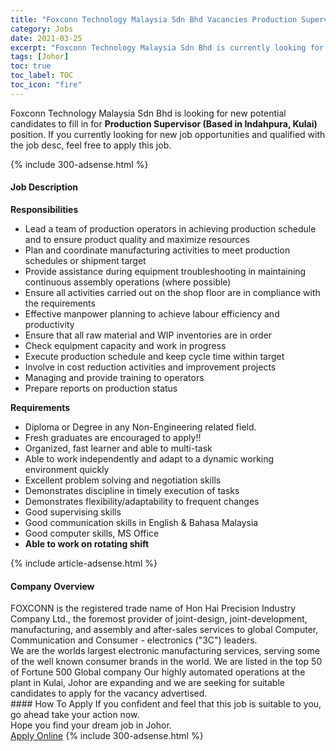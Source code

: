 ```yaml
---
title: "Foxconn Technology Malaysia Sdn Bhd Vacancies Production Supervisor (Based in Indahpura, Kulai)" 
category: Jobs 
date: 2021-03-25 
excerpt: "Foxconn Technology Malaysia Sdn Bhd is currently looking for suitable person to fill in the Production Supervisor (Based in Indahpura, Kulai) which based in Johor" 
tags: [Johor] 
toc: true 
toc_label: TOC 
toc_icon: "fire" 
--- 
```


<p>Foxconn Technology Malaysia Sdn Bhd is looking for new potential candidates to fill in for <b>Production Supervisor (Based in Indahpura, Kulai)</b> position. If you currently looking for new job opportunities and qualified with the job desc, feel free to apply this job.
</p>{% include 300-adsense.html %} 
<div><div><h4>Job Description</h4></div><div><div><span><div><div><strong>Responsibilities</strong><ul><li>Lead a team of production operators in achieving production schedule and to ensure product quality and maximize resources</li><li>Plan and coordinate manufacturing activities to meet production schedules or shipment target</li><li>Provide assistance during equipment troubleshooting in maintaining continuous assembly operations (where possible)</li><li>Ensure all activities carried out on the shop floor are in compliance with the requirements</li><li>Effective manpower planning to achieve labour efficiency and productivity</li><li>Ensure that all raw material and WIP inventories are in order</li><li>Check equipment capacity and work in progress</li><li>Execute production schedule and keep cycle time within target</li><li>Involve in cost reduction activities and improvement projects</li><li>Managing and provide training to operators</li><li>Prepare reports on production status&#160;</li></ul><div><strong>Requirements</strong></div><ul><li>Diploma or Degree in any Non-Engineering related field.</li><li>Fresh graduates are encouraged to apply!!</li><li>Organized, fast learner and able to multi-task</li><li>Able to work independently and adapt to a dynamic working environment quickly</li><li>Excellent problem solving and negotiation skills</li><li>Demonstrates discipline in timely execution of tasks</li><li>Demonstrates flexibility/adaptability to frequent changes</li><li>Good supervising skills</li><li>Good communication skills in English &amp; Bahasa Malaysia</li><li>Good computer skills, MS Office</li><li><strong>Able to work on rotating shift</strong></li></ul></div></div></span></div></div></div> 
{% include article-adsense.html %} 
<div><div><h4>Company Overview</h4></div><div><div><span><div><div>
	FOXCONN is the registered trade name of Hon Hai Precision Industry Company Ltd., the foremost provider of joint-design, joint-development, manufacturing, and assembly and after-sales services to global Computer, Communication and Consumer - electronics ("3C") leaders.</div>
<div>
	We are&#160;the worlds largest electronic manufacturing services, serving some of the&#160;well known consumer brands in the world. We are listed&#160;in the&#160;top 50 of&#160;Fortune&#160;500 Global&#160;company Our highly automated operations at the plant in Kulai, Johor&#160;are expanding and we are seeking for&#160;suitable candidates to apply for the vacancy advertised.</div></div></span></div></div></div> 
#### How To Apply 
If you confident and feel that this job is suitable to you, go ahead take your action now. <br/> 
Hope you find your dream job in Johor. <br/> 
<a href="https://www.jobstreet.com.my/en/job/production-supervisor-based-in-indahpura-kulai-4516215?jobId=jobstreet-my-job-4516215&" class="btn btn--info" target="_blank" rel="nofollow noopenner">Apply Online</a> 
{% include 300-adsense.html %} 